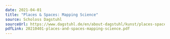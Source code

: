 ```yaml
---
date: 2021-04-01
title: "Places & Spaces: Mapping Science"
source: Scholoss Dagstuhl
sourceUrl: https://www.dagstuhl.de/en/about-dagstuhl/kunst/places-spaces/
pdfLink: 20210401-places-and-spaces-mapping-science.pdf
---
```

